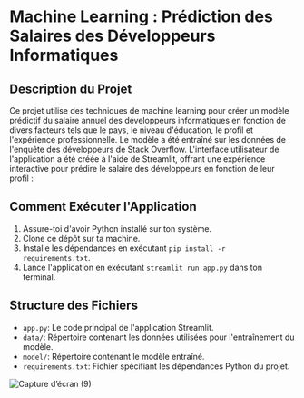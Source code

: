 # Machine Learning : Prédiction des Salaires des Développeurs Informatiques


## Description du Projet

Ce projet utilise des techniques de machine learning pour créer un modèle prédictif du salaire annuel des développeurs informatiques en fonction de divers facteurs tels que le pays, le niveau d'éducation, le profil et l'expérience professionnelle. Le modèle a été entraîné sur les données de l'enquête des développeurs de Stack Overflow. L'interface utilisateur de l'application a été créée à l'aide de Streamlit, offrant une expérience interactive pour prédire le salaire des développeurs en fonction de leur profil :


## Comment Exécuter l'Application

1. Assure-toi d'avoir Python installé sur ton système.
2. Clone ce dépôt sur ta machine.
3. Installe les dépendances en exécutant `pip install -r requirements.txt`.
4. Lance l'application en exécutant `streamlit run app.py` dans ton terminal.


## Structure des Fichiers

- `app.py`: Le code principal de l'application Streamlit.
- `data/`: Répertoire contenant les données utilisées pour l'entraînement du modèle.
- `model/`: Répertoire contenant le modèle entraîné.
- `requirements.txt`: Fichier spécifiant les dépendances Python du projet.


  


![Capture d’écran (9)](https://github.com/assielking/dev_app/assets/145512245/f05e69ef-d0b8-4c8d-8477-64b1fa0bf446)
